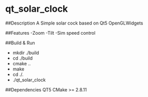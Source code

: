 # qt_solar_clock
##Description
A Simple solar cock based on Qt5 OpenGLWidgets

##Features
-Zoom
-Tilt
-Sim speed control

##Build & Run
- mkdir ./build
- cd ./build
- cmake ..
- make 
- cd ./.
- ./qt_solar_clock

##Dependencies
QT5
CMake >= 2.8.11